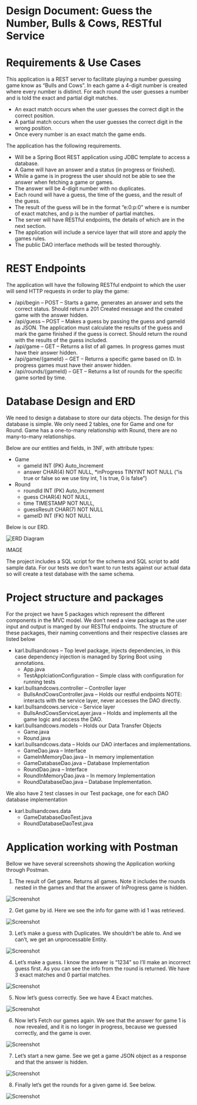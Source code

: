 # Design Document: Guess the Number, Bulls & Cows, RESTful Service

# Requirements & Use Cases

This application is a REST server to facilitate playing a number guessing game know as “Bulls and Cows”.  In each game a 4-digit number is created where every number is distinct. For each round the user guesses a number and is told the exact and partial digit matches.

* An exact match occurs when the user guesses the correct digit in the correct position.
* A partial match occurs when the user guesses the correct digit in the wrong position.
* Once every number is an exact match the game ends.

The application has the following requirements.

* Will be a Spring Boot REST application using JDBC template to access a database.
* A Game will have an answer and a status (in progress or finished).
* While a game is in progress the user should not be able to see the answer when fetching a game or games.
* The answer will be 4-digit number with no duplicates.
* Each round will have a guess, the time of the guess, and the result of the guess.
* The result of the guess will be in the format “e:0:p:0” where e is number of exact matches, and p is the number of partial matches.
* The server will have RESTful endpoints, the details of which are in the next section.
* The application will include a service layer that will store and apply the games rules.
* The public DAO interface methods will be tested thoroughly.

# REST Endpoints

The application will have the following RESTful endpoint to which the user will send HTTP requests in order to play the game:
* /api/begin – POST – Starts a game, generates an answer and sets the correct status. Should return a 201 Created message and the created game with the answer hidden.
* /api/guess – POST – Makes a guess by passing the guess and gameId as JSON. The application must calculate the results of the guess and mark the game finished if the guess is correct. Should return the round with the results of the guess included.
* /api/game – GET – Returns a list of all games. In progress games must have their answer hidden.
* /api/game/{gameId} – GET – Returns a specific game based on ID. In progress games must have their answer hidden.
* /api/rounds/{gameId} – GET – Returns a list of rounds for the specific game sorted by time.

# Database Design and ERD

We need to design a database to store our data objects. The design for this database is simple. We only need 2 tables, one for Game and one for Round. Game has a one-to-many relationship with Round, there are no many-to-many relationships.

Below are our entities and fields, in 3NF, with attribute types:
* Game
    * gameId INT (PK) Auto_Increment
    * answer CHAR(4) NOT NULL,
    *inProgress TINYINT NOT NULL (“is true or false so we use tiny int, 1 is true, 0 is false”)
* Round
    * roundId INT (PK) Auto_Increment
    * guess CHAR(4) NOT NULL,
    * time TIMESTAMP NOT NULL,
    * guessResult CHAR(7) NOT NULL
    * gameID INT (FK) NOT NULL

Below is our ERD.

![ERD Diagram](/BullsAndCows/src/resources/1-erd.png)

IMAGE

The project includes a SQL script for the schema and SQL script to add sample data. For our tests we don’t want to run tests against our actual data so will create a test database with the same schema.

# Project structure and packages

For the project we have 5 packages which represent the different components in the MVC model. We don’t need a view package as the user input and output is manged by our RESTful endpoints. The structure of these packages, their naming conventions and their respective classes are listed below

* karl.bullsandcows – Top level package, injects dependencies, in this case dependency injection is managed by Spring Boot using annotations.
    * App.java
    * TestApplciationConfiguration – Simple class with configuration for running tests
* karl.bullsandcows.controller – Controller layer
    * BullsAndCowsController.java – Holds our restful endpoints NOTE: interacts with the service layer, never accesses the DAO directly.
* karl.bullsandcows.service – Service layer
    * BullsAndCowsServiceLayer.java – Holds and implements all the game logic and access the DAO.
* karl.bullsandcows.models – Holds our Data Transfer Objects
    * Game.java
    * Round.java
* karl.bullsandcows.data – Holds our DAO interfaces and implementations.
    * GameDao.java – Interface
    * GameInMemoryDao.java – In memory implementation
    * GameDatabaseDao.java – Database Implementation
    * RoundDao.java – Interface
    * RoundInMemoryDao.java – In memory Implementation
    * RoundDatabaseDao.java – Database Implementation.

We also have 2 test classes in our Test package, one for each DAO database implementation
* karl.bullsandcows.data
    * GameDatabaseDaoTest.java
    * RoundDatabaseDaoTest.java


# Application working with Postman

Bellow we have several screenshots showing the Application working through Postman.

1. The result of Get game. Returns all games. Note it includes the rounds nested in the games and that the answer of InProgress game is hidden. 

![Screenshot](/BullsAndCows/src/resources/2-get-game.png)

2. Get game by id. Here we see the info for game with id 1 was retrieved.

![Screenshot](/BullsAndCows/src/resources/3-get-game-by-id.png)

3. Let’s make a guess with Duplicates. We shouldn’t be able to. And we can’t, we get an unprocessable Entity. 

![Screenshot](/BullsAndCows/src/resources/4-guess-dupes.png)

4. Let’s make a guess. I know the answer is “1234” so I’ll make an incorrect guess first. As you can see the info from the round is returned. We have 3 exact matches and 0 partial matches.

![Screenshot](/BullsAndCows/src/resources/5-guess-not-right.png)

5. Now let’s guess correctly. See we have 4 Exact matches.

![Screenshot](/BullsAndCows/src/resources/6-guess-correct.png)

6. Now let’s Fetch our games again. We see that the answer for game 1 is now revealed, and it is no longer in progress, because we guessed correctly, and the game is over.

![Screenshot](/BullsAndCows/src/resources/7-get-finished.png)

7. Let’s start a new game. See we get a game JSON object as a response and that the answer is hidden.

![Screenshot](/BullsAndCows/src/resources/8-begin.png)

8. Finally let’s get the rounds for a given game id. See below.

![Screenshot](/BullsAndCows/src/resources/9-rounds.png)
